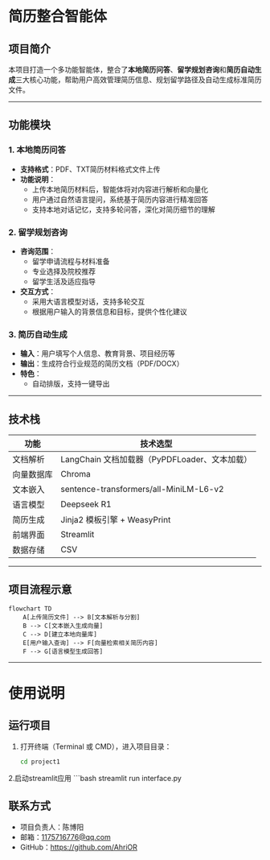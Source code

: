 # 简历整合智能体

## 项目简介
本项目打造一个多功能智能体，整合了**本地简历问答**、**留学规划咨询**和**简历自动生成**三大核心功能，帮助用户高效管理简历信息、规划留学路径及自动生成标准简历文件。

---

## 功能模块

### 1. 本地简历问答
- **支持格式**：PDF、TXT简历材料格式文件上传
- **功能说明**：
  - 上传本地简历材料后，智能体将对内容进行解析和向量化
  - 用户通过自然语言提问，系统基于简历内容进行精准回答
  - 支持本地对话记忆，支持多轮问答，深化对简历细节的理解

### 2. 留学规划咨询
- **咨询范围**：
  - 留学申请流程与材料准备
  - 专业选择及院校推荐
  - 留学生活及适应指导
- **交互方式**：
  - 采用大语言模型对话，支持多轮交互
  - 根据用户输入的背景信息和目标，提供个性化建议

### 3. 简历自动生成
- **输入**：用户填写个人信息、教育背景、项目经历等
- **输出**：生成符合行业规范的简历文档（PDF/DOCX）
- **特色**：
  - 自动排版，支持一键导出

---

## 技术栈

| 功能         | 技术选型                         |
| ------------ | -------------------------------- |
| 文档解析     | LangChain 文档加载器（PyPDFLoader、文本加载） |
| 向量数据库   | Chroma                   |
| 文本嵌入     | sentence-transformers/all-MiniLM-L6-v2 |
| 语言模型     | Deepseek R1    |
| 简历生成     | Jinja2 模板引擎 + WeasyPrint |
| 前端界面     | Streamlit                       |
| 数据存储     | CSV        |

---

## 项目流程示意

```mermaid
flowchart TD
    A[上传简历文件] --> B[文本解析与分割]
    B --> C[文本嵌入生成向量]
    C --> D[建立本地向量库]
    E[用户输入查询] --> F[向量检索相关简历内容]
    F --> G[语言模型生成回答]
```

---

# 使用说明

## 运行项目

1. 打开终端（Terminal 或 CMD），进入项目目录：
   ```bash
   cd project1
2.启动streamlit应用
     ```bash
   streamlit run interface.py

## 联系方式
- 项目负责人：陈博阳
- 邮箱：1175716776@qq.com
- GitHub：https://github.com/AhriOR
